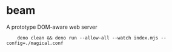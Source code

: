 # beam
A prototype DOM-aware web server


        deno clean && deno run --allow-all --watch index.mjs --config=./magical.conf